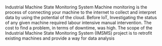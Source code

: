 Industrial Machine State Monitoring System
Machine monitoring is the process of connecting your machine to the internet to collect and interpret data by using the potential of the cloud. Before IoT, Investigating the status of any given machine required labour intensive manual intervention. The cost to find a problem, in terms of downtime, was high. The scope of the Industrial Machine State Monitoring System (IMSMS) project is to retrofit existing machines and provide a way for data analysis
